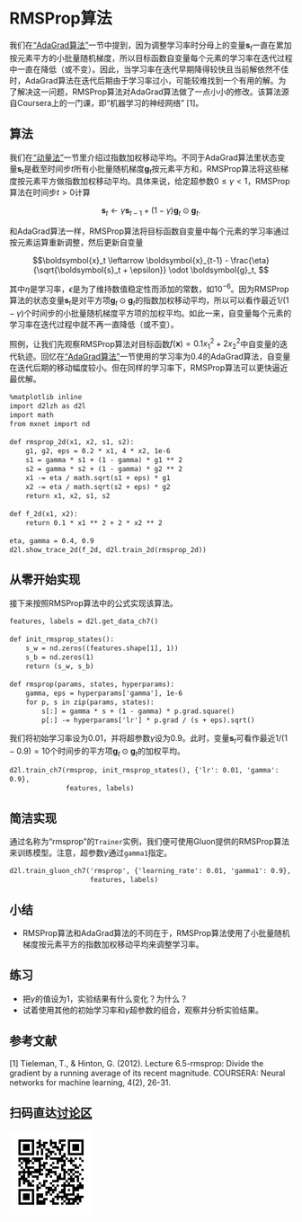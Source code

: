 # RMSProp算法

我们在[“AdaGrad算法”](adagrad.md)一节中提到，因为调整学习率时分母上的变量$\boldsymbol{s}_t$一直在累加按元素平方的小批量随机梯度，所以目标函数自变量每个元素的学习率在迭代过程中一直在降低（或不变）。因此，当学习率在迭代早期降得较快且当前解依然不佳时，AdaGrad算法在迭代后期由于学习率过小，可能较难找到一个有用的解。为了解决这一问题，RMSProp算法对AdaGrad算法做了一点小小的修改。该算法源自Coursera上的一门课，即“机器学习的神经网络” [1]。

## 算法

我们在[“动量法”](momentum.md)一节里介绍过指数加权移动平均。不同于AdaGrad算法里状态变量$\boldsymbol{s}_t$是截至时间步$t$所有小批量随机梯度$\boldsymbol{g}_t$按元素平方和，RMSProp算法将这些梯度按元素平方做指数加权移动平均。具体来说，给定超参数$0 \leq \gamma < 1$，RMSProp算法在时间步$t>0$计算

$$\boldsymbol{s}_t \leftarrow \gamma \boldsymbol{s}_{t-1} + (1 - \gamma) \boldsymbol{g}_t \odot \boldsymbol{g}_t. $$

和AdaGrad算法一样，RMSProp算法将目标函数自变量中每个元素的学习率通过按元素运算重新调整，然后更新自变量

$$\boldsymbol{x}_t \leftarrow \boldsymbol{x}_{t-1} - \frac{\eta}{\sqrt{\boldsymbol{s}_t + \epsilon}} \odot \boldsymbol{g}_t, $$

其中$\eta$是学习率，$\epsilon$是为了维持数值稳定性而添加的常数，如$10^{-6}$。因为RMSProp算法的状态变量$\boldsymbol{s}_t$是对平方项$\boldsymbol{g}_t \odot \boldsymbol{g}_t$的指数加权移动平均，所以可以看作最近$1/(1-\gamma)$个时间步的小批量随机梯度平方项的加权平均。如此一来，自变量每个元素的学习率在迭代过程中就不再一直降低（或不变）。

照例，让我们先观察RMSProp算法对目标函数$f(\boldsymbol{x})=0.1x_1^2+2x_2^2$中自变量的迭代轨迹。回忆在[“AdaGrad算法”](adagrad.md)一节使用的学习率为0.4的AdaGrad算法，自变量在迭代后期的移动幅度较小。但在同样的学习率下，RMSProp算法可以更快逼近最优解。

```{.python .input  n=3}
%matplotlib inline
import d2lzh as d2l
import math
from mxnet import nd

def rmsprop_2d(x1, x2, s1, s2):
    g1, g2, eps = 0.2 * x1, 4 * x2, 1e-6
    s1 = gamma * s1 + (1 - gamma) * g1 ** 2
    s2 = gamma * s2 + (1 - gamma) * g2 ** 2
    x1 -= eta / math.sqrt(s1 + eps) * g1
    x2 -= eta / math.sqrt(s2 + eps) * g2
    return x1, x2, s1, s2

def f_2d(x1, x2):
    return 0.1 * x1 ** 2 + 2 * x2 ** 2

eta, gamma = 0.4, 0.9
d2l.show_trace_2d(f_2d, d2l.train_2d(rmsprop_2d))
```

## 从零开始实现

接下来按照RMSProp算法中的公式实现该算法。

```{.python .input  n=22}
features, labels = d2l.get_data_ch7()

def init_rmsprop_states():
    s_w = nd.zeros((features.shape[1], 1))
    s_b = nd.zeros(1)
    return (s_w, s_b)

def rmsprop(params, states, hyperparams):
    gamma, eps = hyperparams['gamma'], 1e-6
    for p, s in zip(params, states):
        s[:] = gamma * s + (1 - gamma) * p.grad.square()
        p[:] -= hyperparams['lr'] * p.grad / (s + eps).sqrt()
```

我们将初始学习率设为0.01，并将超参数$\gamma$设为0.9。此时，变量$\boldsymbol{s}_t$可看作最近$1/(1-0.9) = 10$个时间步的平方项$\boldsymbol{g}_t \odot \boldsymbol{g}_t$的加权平均。

```{.python .input  n=24}
d2l.train_ch7(rmsprop, init_rmsprop_states(), {'lr': 0.01, 'gamma': 0.9},
              features, labels)
```

## 简洁实现

通过名称为“rmsprop”的`Trainer`实例，我们便可使用Gluon提供的RMSProp算法来训练模型。注意，超参数$\gamma$通过`gamma1`指定。

```{.python .input  n=29}
d2l.train_gluon_ch7('rmsprop', {'learning_rate': 0.01, 'gamma1': 0.9},
                    features, labels)
```

## 小结

* RMSProp算法和AdaGrad算法的不同在于，RMSProp算法使用了小批量随机梯度按元素平方的指数加权移动平均来调整学习率。

## 练习

* 把$\gamma$的值设为1，实验结果有什么变化？为什么？
* 试着使用其他的初始学习率和$\gamma$超参数的组合，观察并分析实验结果。




## 参考文献

[1] Tieleman, T., & Hinton, G. (2012). Lecture 6.5-rmsprop: Divide the gradient by a running average of its recent magnitude. COURSERA: Neural networks for machine learning, 4(2), 26-31.

## 扫码直达[讨论区](https://discuss.gluon.ai/t/topic/2275)

![](../img/qr_rmsprop.svg)
